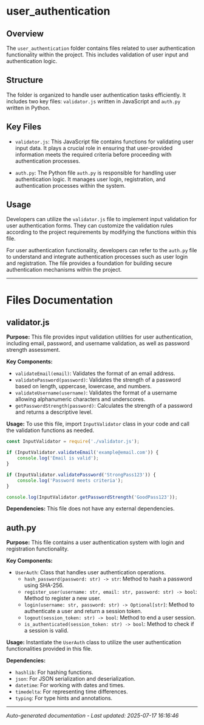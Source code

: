 # user_authentication

## Overview
The `user_authentication` folder contains files related to user authentication functionality within the project. This includes validation of user input and authentication logic.

## Structure
The folder is organized to handle user authentication tasks efficiently. It includes two key files: `validator.js` written in JavaScript and `auth.py` written in Python.

## Key Files
- `validator.js`: This JavaScript file contains functions for validating user input data. It plays a crucial role in ensuring that user-provided information meets the required criteria before proceeding with authentication processes.
  
- `auth.py`: The Python file `auth.py` is responsible for handling user authentication logic. It manages user login, registration, and authentication processes within the system.

## Usage
Developers can utilize the `validator.js` file to implement input validation for user authentication forms. They can customize the validation rules according to the project requirements by modifying the functions within this file.

For user authentication functionality, developers can refer to the `auth.py` file to understand and integrate authentication processes such as user login and registration. The file provides a foundation for building secure authentication mechanisms within the project.

---

# Files Documentation

## validator.js

**Purpose:** This file provides input validation utilities for user authentication, including email, password, and username validation, as well as password strength assessment.

**Key Components:**
- `validateEmail(email)`: Validates the format of an email address.
- `validatePassword(password)`: Validates the strength of a password based on length, uppercase, lowercase, and numbers.
- `validateUsername(username)`: Validates the format of a username allowing alphanumeric characters and underscores.
- `getPasswordStrength(password)`: Calculates the strength of a password and returns a descriptive level.

**Usage:** To use this file, import `InputValidator` class in your code and call the validation functions as needed.

```javascript
const InputValidator = require('./validator.js');

if (InputValidator.validateEmail('example@email.com')) {
    console.log('Email is valid');
}

if (InputValidator.validatePassword('StrongPass123')) {
    console.log('Password meets criteria');
}

console.log(InputValidator.getPasswordStrength('GoodPass123'));
```

**Dependencies:** This file does not have any external dependencies.

## auth.py

**Purpose:** This file contains a user authentication system with login and registration functionality.

**Key Components:**
- `UserAuth`: Class that handles user authentication operations.
  - `hash_password(password: str) -> str`: Method to hash a password using SHA-256.
  - `register_user(username: str, email: str, password: str) -> bool`: Method to register a new user.
  - `login(username: str, password: str) -> Optional[str]`: Method to authenticate a user and return a session token.
  - `logout(session_token: str) -> bool`: Method to end a user session.
  - `is_authenticated(session_token: str) -> bool`: Method to check if a session is valid.

**Usage:** Instantiate the `UserAuth` class to utilize the user authentication functionalities provided in this file.

**Dependencies:**
- `hashlib`: For hashing functions.
- `json`: For JSON serialization and deserialization.
- `datetime`: For working with dates and times.
- `timedelta`: For representing time differences.
- `typing`: For type hints and annotations.

---
*Auto-generated documentation - Last updated: 2025-07-17 16:16:46*
